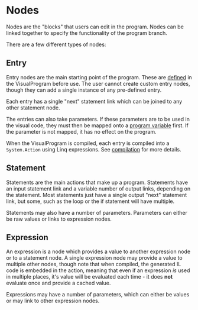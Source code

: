 # Nodes

Nodes are the "blocks" that users can edit in the program. Nodes can be linked together to specify the functionality of the program branch.

There are a few different types of nodes:

## Entry
Entry nodes are the main starting point of the program. These are [defined](entry-definition.md) in the VisualProgram before use. The user cannot create custom entry nodes, though they can add a single instance of any pre-defined entry.

Each entry has a single "next" statement link which can be joined to any other statement node.

The entries can also take parameters. If these parameters are to be used in the visual code, they must then be mapped onto a [program variable](variables.md) first. If the parameter is not mapped, it has no effect on the program.

When the VisualProgram is compiled, each entry is compiled into a `System.Action` using Linq expressions. See [compilation](compilation.md) for more details.

## Statement
Statements are the main actions that make up a program. Statements have an input statement link and a variable number of output links, depending on the statement. Most statements just have a single output "next" statement link, but some, such as the loop or the if statement will have multiple.

Statements may also have a number of parameters. Parameters can either be raw values or links to expression nodes.

## Expression
An expression is a node which provides a value to another expression node or to a statement node. A single expression node may provide a value to multiple other nodes, though note that when compiled, the generated IL code is embedded in the action, meaning that even if an expression _is_ used in multiple places, it's value will be evaluated each time - it does **not** evaluate once and provide a cached value.

Expressions may have a number of parameters, which can either be values or may link to other expression nodes.